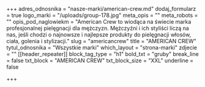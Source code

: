 +++
adres_odnosnika = "nasze-marki/american-crew.md"
dodaj_formularz = true
logo_marki = "/uploads/group-178.jpg"
meta_opis = ""
meta_robots = ""
opis_pod_naglowiekm = "American Crew to wiodąca na świecie marka profesjonalnej pielęgnacji dla mężczyzn. Mężczyźni i ich styliści liczą na nas, jeśli chodzi o najnowsze i najlepsze produkty do pielęgnacji włosów, ciała, golenia i stylizacji."
slug = "americancrew"
title = "AMERICAN CREW"
tytul_odnosnika = "Wszystkie marki"
which_layout = "strona-marki"
zdjecie = ""
[[header_repeater]]
block_tag_type = "h1"
bold_txt = "gruby"
break_line = false
txt_block = "AMERICAN CREW"
txt_block_size = "XXL"
underline = false

+++
